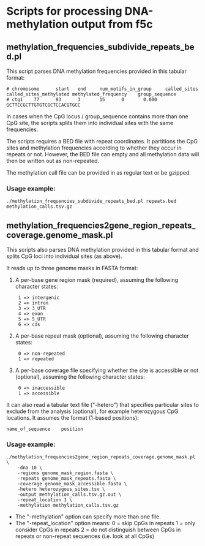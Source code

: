 # Scripts for processing DNA-methylation output from f5c

## methylation_frequencies_subdivide_repeats_bed.pl

This script parses DNA methylation frequencies provided in this tabular format:

    # chromosome      start   end     num_motifs_in_group     called_sites    called_sites_methylated methylated_frequency    group_sequence
    # ctg1    77      93      3       15      0       0.000   GCTTCCGCTTGTGTCGCTCCACGTGCC

In cases when the CpG locus / group_sequence contains more than one CpG site, the scripts splits them into individual sites with the same frequencies.

The scripts requires a BED file with repeat coordinates. It partitions the CpG sites and methylation frequencies according to whether they occur in repeats or not. However, the BED file can empty and all methylation data will then be written out as non-repeated.

The methylation call file can be provided in as regular text or be gzipped.

### Usage example:

    ./methylation_frequencies_subdivide_repeats_bed.pl repeats.bed methylation_calls.tsv.gz


## methylation_frequencies2gene_region_repeats_coverage.genome_mask.pl

This scripts also parses DNA methylation provided in this tabular format and splits CpG loci into individual sites (as above).

It reads up to three genome masks in FASTA format:

1. A per-base gene region mask (required), assuming the following character states:
        
        1 => intergenic
        2 => intron
        3 => 3_UTR
        4 => exon
        5 => 5_UTR
        6 => cds

2. A per-base repeat mask (optional), assuming the following character states:

        0 => non-repeated
        1 => repeated

3. A per-base coverage file specifying whether the site is accessible or not (optional), assuming the following character states:
    
        0 => inaccessible
        1 => accessible
    
It can also read a tabular text file ("-hetero") that specifies particular sites to exclude from the analysis (optional), for example heterozygous CpG locations. It assumes the format (1-based positions):
    
    name_of_sequence    position

### Usage example:

    ./methylation_frequencies2gene_region_repeats_coverage.genome_mask.pl \
		-dna 10 \
		-regions genome_mask_region.fasta \
        -repeats genome_mask_repeats.fasta \
        -coverage genome_mask_accessible.fasta \
        -hetero heterozygous_sites.tsv \
		-output methylation_calls.tsv.gz.out \
		-repeat_location 1 \
		-methylation methylation_calls.tsv.gz
        
* The "-methylation" option can specify more than one file.
* The "-repeat_location" option means:
    0 = skip CpGs in repeats
    1 = only consider CpGs in repeats
    2 = do not distinguish between CpGs in repeats or non-repeat sequences (i.e. look at all CpGs)

